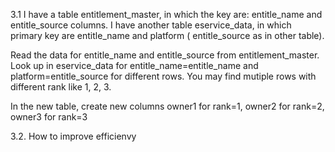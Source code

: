 3.1 I have a table entitlement_master, in which the key are: entitle_name and entitle_source columns.
I have another table eservice_data, in which primary key are entitle_name and platform ( entitle_source as in other table).

Read the data for entitle_name and entitle_source from entitlement_master.
Look up in eservice_data for entitle_name=entitle_name and platform=entitle_source for different rows.
You may find mutiple rows with different rank like 1, 2, 3.

In the new table, create new columns owner1 for rank=1, owner2 for rank=2, owner3 for rank=3 

3.2. How to improve efficienvy
